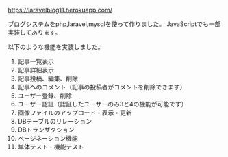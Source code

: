 https://laravelblog11.herokuapp.com/

ブログシステムをphp,laravel,mysqlを使って作りました。  JavaScriptでも一部実装してあります。

以下のような機能を実装しました。
1. 記事一覧表示
2. 記事詳細表示
3. 記事投稿、編集、削除 
4. 記事へのコメント（記事の投稿者がコメントを削除できます）
5. ユーザー登録、削除
6. ユーザー認証（認証したユーザーのみ3と4の機能が可能です）
7. 画像ファイルのアップロード・表示・更新
8. DBテーブルのリレーション
9. DBトランザクション
10. ページネーション機能
11. 単体テスト・機能テスト
